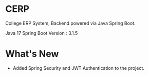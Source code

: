 # CERP
College ERP System, Backend powered via Java Spring Boot.

Java 17
Spring Boot Version : 3.1.5

# What's New

- Added Spring Security and JWT Authentication to the project.